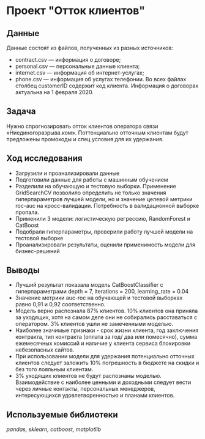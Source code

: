 # Проект "Отток клиентов"


## Данные

Данные состоят из файлов, полученных из разных источников:
- contract.csv — информация о договоре;
- personal.csv — персональные данные клиента;
- internet.csv — информация об интернет-услугах;
- phone.csv — информация об услугах телефонии.
Во всех файлах столбец customerID содержит код клиента.
Информация о договорах актуальна на 1 февраля 2020.

## Задача

Нужно спрогнозировать отток клиентов оператора связи «Ниединогоразрыва.ком». 
Поттенциально отточным клиентам будут предложены промокоды и спец условия для их удержания.

## Ход исследования

* Загрузили и проанализировали данные
* Подготовили  данные для работы с машинным обучением
* Разделили на обучающую и тестовую выборки. Применение GridSearchCV позволило определить не только значения гиперпараметров лучшей модели, но и значение целевой метрики roc-auc на кросс-валидации. Потребность в валидационной выборке пропала.
* Применили 3 модели: логистическую регрессию, RandomForest и CatBoost
* Подобрали гиперпараметры, проверили работу лучшей модели на тестовой выборке
* Проанализировали результаты, оценили применимость модели для бизнес-решений

## Выводы
- Лучший результат показала модель CatBoostClassifier с гиперпараметрами depth = 7, iterations = 200, learning_rate = 0.04
- Значение метрики auc-roc на обучающей и тестовой выборках равно 0,91 и 0,92 соответственно.
- Модель верно распознала 87% клиентов. 10% клиентов она приняла за уходящих, хотя на самом деле они не собирались расставаться с оператором. 3% клиентов ушли не замеченными моделью.
- Наиболее значимые признаки - срок жизни клиента, год заключения контракта, тип контракта (оплата за год/ два или помесячно), сумма ежемесячных комиссий и наличие у клиента сервиса блокировки небезопасных сайтов.
- При использовании модели для удержания потенциально отточных клиентов следует заложить 10% погрешность в бюджете на скидки и без того лояльным клиентам.
- 3% уходящих клиентов не будут распознаны моделью. Взаимодействие с наиболее ценными и доходными следует вести через личные контакты, персональных менеджеров, интересующихся удовлетворенностью и планами клиентов.

## Используемые библиотеки
*pandas, sklearn, catboost, matplotlib*
